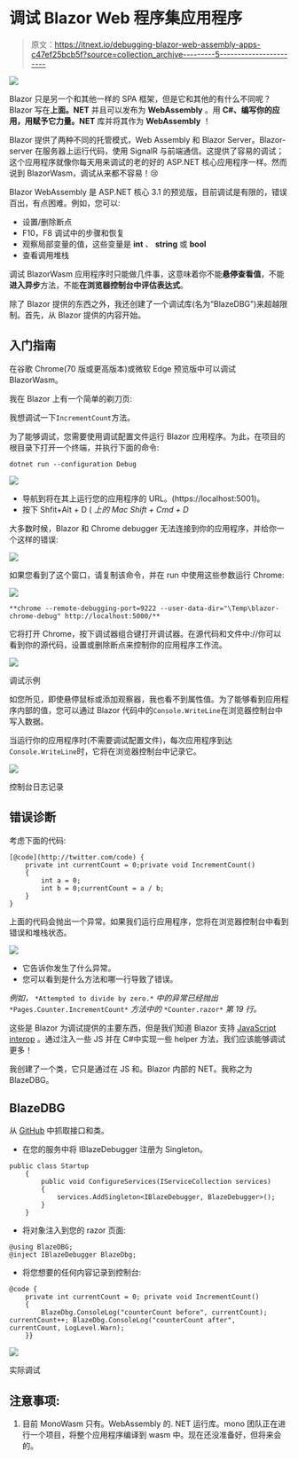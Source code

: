 # 调试 Blazor Web 程序集应用程序

> 原文：<https://itnext.io/debugging-blazor-web-assembly-apps-c47ef25bcb5f?source=collection_archive---------5----------------------->

![](img/1976bfe6de049ca345e8a4f6376def08.png)

Blazor 只是另一个和其他一样的 SPA 框架，但是它和其他的有什么不同呢？Blazor 写在**上面。NET** 并且可以发布为 **WebAssembly** 。用 **C#、**编写你的应用，用**赋予它力量。NET** 库并将其作为 **WebAssembly** ！

Blazor 提供了两种不同的托管模式，Web Assembly 和 Blazor Server。Blazor-server 在服务器上运行代码，使用 SignalR 与前端通信。这提供了容易的调试；这个应用程序就像你每天用来调试的老的好的 ASP.NET 核心应用程序一样。然而说到 BlazorWasm，调试从来都不容易！😢

Blazor WebAssembly 是 ASP.NET 核心 3.1 的预览版，目前调试是有限的，错误百出，有点困难。例如，您可以:

*   设置/删除断点
*   F10，F8 调试中的步骤和恢复
*   观察局部变量的值，这些变量是 **int** 、 **string** 或 **bool**
*   查看调用堆栈

调试 BlazorWasm 应用程序时只能做几件事，这意味着你不能**悬停查看值**，不能**进入异步**方法，不能**在浏览器控制台中评估表达式**。

除了 Blazor 提供的东西之外，我还创建了一个调试库(名为“BlazeDBG”)来超越限制。首先，从 Blazor 提供的内容开始。

## 入门指南

在谷歌 Chrome(70 版或更高版本)或微软 Edge 预览版中可以调试 BlazorWasm。

我在 Blazor 上有一个简单的剃刀页:

我想调试一下`IncrementCount`方法。

为了能够调试，您需要使用调试配置文件运行 Blazor 应用程序。为此，在项目的根目录下打开一个终端，并执行下面的命令:

```
dotnet run --configuration Debug
```

![](img/c98eb22ac8ee5b1a992f7425c1b07caf.png)

*   导航到将在其上运行您的应用程序的 URL。(https://localhost:5001)。
*   按下 Shfit+Alt + D ( *上的 Mac Shift + Cmd + D*

大多数时候，Blazor 和 Chrome debugger 无法连接到你的应用程序，并给你一个这样的错误:

![](img/aa823d5e75b8d611e701b3ff04c1bac0.png)

如果您看到了这个窗口，请复制该命令，并在 run 中使用这些参数运行 Chrome:

![](img/fc16d72eb9fbe74504fd7f08d6a68609.png)

```
**chrome --remote-debugging-port=9222 --user-data-dir="\Temp\blazor-chrome-debug" http://localhost:5000/**
```

它将打开 Chrome，按下调试器组合键打开调试器。在源代码和文件中://你可以看到你的源代码，设置或删除断点来控制你的应用程序工作流。

![](img/9a52b2e082d8fd0fa09c8ecf355a4841.png)

调试示例

如您所见，即使悬停鼠标或添加观察器，我也看不到属性值。为了能够看到应用程序内部的值，您可以通过 Blazor 代码中的`Console.WriteLine`在浏览器控制台中写入数据。

当运行你的应用程序时(不需要调试配置文件)，每次应用程序到达`Console.WriteLine`时，它将在浏览器控制台中记录它。

![](img/68606cff3f0bcb5c0ad24b70979f00a9.png)

控制台日志记录

## 错误诊断

考虑下面的代码:

```
[@code](http://twitter.com/code) {
    private int currentCount = 0;private void IncrementCount()
    {
        int a = 0;
        int b = 0;currentCount = a / b;
    }
}
```

上面的代码会抛出一个异常。如果我们运行应用程序，您将在浏览器控制台中看到错误和堆栈状态。

![](img/7cd993d2d2c77082ac7386cccec7e73d.png)

*   它告诉你发生了什么异常。
*   您可以看到是什么方法和哪一行导致了错误。

*例如，* `*Attempted to divide by zero.*` *中的异常已经抛出* `*Pages.Counter.IncrementCount*` *方法中的* `*Counter.razor*` *第 19 行。*

这些是 Blazor 为调试提供的主要东西，但是我们知道 Blazor 支持 [JavaScript interop](https://docs.microsoft.com/en-us/aspnet/core/blazor/javascript-interop?view=aspnetcore-3.1) 。通过注入一些 JS 并在 C#中实现一些 helper 方法，我们应该能够调试更多！

我创建了一个类，它只是通过在 JS 和。Blazor 内部的 NET。我称之为 BlazeDBG。

## BlazeDBG

从 [GitHub](https://github.com/0x414c49/BlazorDebugger) 中抓取接口和类。

*   在您的服务中将 IBlazeDebugger 注册为 Singleton。

```
public class Startup
    {
        public void ConfigureServices(IServiceCollection services)
        {
            services.AddSingleton<IBlazeDebugger, BlazeDebugger>();
        }
    }
```

*   将对象注入到您的 razor 页面:

```
@using BlazeDBG;
@inject IBlazeDebugger BlazeDbg;
```

*   将您想要的任何内容记录到控制台:

```
@code {
    private int currentCount = 0; private void IncrementCount()
    {
        BlazeDbg.ConsoleLog("counterCount before", currentCount); currentCount++; BlazeDbg.ConsoleLog("counterCount after", currentCount, LogLevel.Warn);
    }}
```

![](img/15aaee876bf8ee5e8d1e4ac758b4c996.png)

实际调试

## 注意事项:

1.  目前 MonoWasm 只有。WebAssembly 的. NET 运行库。mono 团队正在进行一个项目，将整个应用程序编译到 wasm 中。现在还没准备好，但将来会的。
